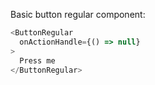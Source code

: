 Basic button regular component:

```js
<ButtonRegular
  onActionHandle={() => null}
>
  Press me
</ButtonRegular>
```